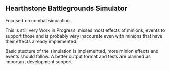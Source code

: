 ## Hearthstone Battlegrounds Simulator
Focused on combat simulation.

This is still very Work in Progress, misses most effects of minions, events to support those and is probably very inaccurate even with minions that have their effects already implemented.

Basic stucture of the simulation is implemented, more minion effects and events should follow.
A better output format and tests are planned as important development support.   